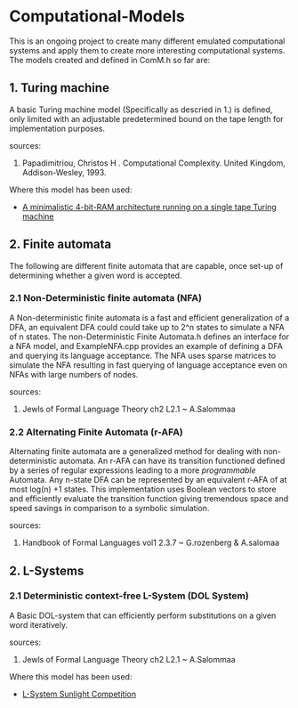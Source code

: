 # Computational-Models

This is an ongoing project to create many different emulated computational systems and apply them to create more interesting computational systems.
The models created and defined in ComM.h so far are:
 
## 1. Turing machine 

A basic Turing machine model (Specifically as descried in 1.) is defined, only limited with an adjustable predetermined bound on the tape length for implementation purposes.

sources:  
1. Papadimitriou, Christos H . Computational Complexity. United Kingdom, Addison-Wesley, 1993.

 Where this model has been used:   
- <a href = "https://github.com/IsPeterHere/4-Bit-RAM">A minimalistic 4-bit-RAM architecture running on a single tape Turing machine</a>


## 2. Finite automata
The following are different finite automata that are capable, once set-up of determining whether a given word is accepted.

### 2.1 Non-Deterministic finite automata (NFA)

A Non-deterministic finite automata is a fast and efficient generalization of a DFA, an equivalent DFA could could take up to 2^n states to simulate a NFA of n states. The non-Deterministic Finite Automata.h defines an interface for a NFA model, and ExampleNFA.cpp provides an example of defining a DFA and querying its language acceptance. The NFA uses sparse matrices to simulate the NFA resulting in fast querying of language acceptance even on NFAs with large numbers of nodes.

sources:  
1.  Jewls of Formal Language Theory ch2 L2.1 ~ A.Salommaa  

### 2.2 Alternating Finite Automata (r-AFA)

Alternating finite automata are a generalized method for dealing with non-deterministic automata. An r-AFA can have its transition functioned defined by a series of regular expressions leading to a more *programmable* Automata. Any n-state DFA can be represented by an equivalent r-AFA of at most log(n) +1 states. This implementation uses Boolean vectors to store and efficiently evaluate the transition function giving tremendous space and speed savings in comparison to a symbolic simulation.

sources:  
1.  Handbook of Formal Languages vol1 2.3.7 ~ G.rozenberg & A.salomaa  


## 2. L-Systems

### 2.1 Deterministic context-free L-System (DOL System)
 A Basic DOL-system that can efficiently perform substitutions on a given word iteratively.

 sources:  
1.  Jewls of Formal Language Theory ch2 L2.1 ~ A.Salommaa

Where this model has been used:   
- <a href = "https://github.com/IsPeterHere/L-System-Sunlight-Competition">L-System Sunlight Competition</a>
